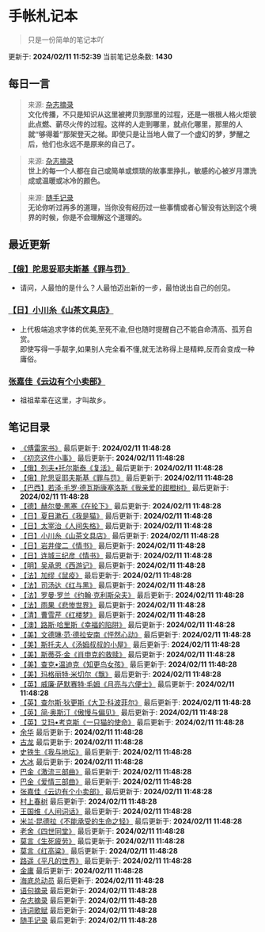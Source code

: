 # 手帐札记本
> 只是一份简单的笔记本吖

更新于: **2024/02/11 11:52:39**
当前笔记总条数: **1430**
## 每日一言
> 来源: [杂志摘录](杂志摘录.md)<br>**文化传播，不只是知识从这里被拷贝到那里的过程，还是一根根人格火炬彼此点燃、薪尽火传的过程。这样的人走到哪里，就点化哪里，那里的人就“够得着”那架登天之梯。即使只是让当地人做了一个虚幻的梦，梦醒之后，他们也永远不是原来的自己了。**

> 来源: [杂志摘录](杂志摘录.md)<br>**世上的每一个人都在自己或简单或烦琐的故事里挣扎，敏感的心被岁月漂洗成或温暖或冰冷的颜色。**

> 来源: [随手记录](随手记录.md)<br>**无论你听过再多的道理，当你没有经历过一些事情或者心智没有达到这个境界的时候，你是不会理解这个道理的。**


## 最近更新
### [【俄】陀思妥耶夫斯基《罪与罚》](图书笔记/【俄】陀思妥耶夫斯基《罪与罚》.md)
- 请问，人最怕的是什么？人最怕迈出新的一步，最怕说出自己的创见。

### [【日】小川糸《山茶文具店》](图书笔记/【日】小川糸《山茶文具店》.md)
- 上代极端追求字体的优美,至死不渝,但也随时提醒自己不能自命清高、孤芳自赏。<br>即使写得一手靓字,如果别人完全看不懂,就无法称得上是精粹,反而会变成一种庸俗。

### [张嘉佳《云边有个小卖部》](图书笔记/张嘉佳《云边有个小卖部》.md)
- 祖祖辈辈在这里，才叫故乡。

## 笔记目录
- [《傅雷家书》](图书笔记/《傅雷家书》.md) 最后更新于: **2024/02/11 11:48:28**
- [《初恋这件小事》](图书笔记/《初恋这件小事》.md) 最后更新于: **2024/02/11 11:48:28**
- [【俄】列夫•托尔斯泰《复活》](图书笔记/【俄】列夫•托尔斯泰《复活》.md) 最后更新于: **2024/02/11 11:48:28**
- [【俄】陀思妥耶夫斯基《罪与罚》](图书笔记/【俄】陀思妥耶夫斯基《罪与罚》.md) 最后更新于: **2024/02/11 11:48:28**
- [【巴西】若泽·毛罗·德瓦斯康塞洛斯《我亲爱的甜橙树》](图书笔记/【巴西】若泽·毛罗·德瓦斯康塞洛斯《我亲爱的甜橙树》.md) 最后更新于: **2024/02/11 11:48:28**
- [【德】赫尔曼·黑塞《在轮下》](图书笔记/【德】赫尔曼·黑塞《在轮下》.md) 最后更新于: **2024/02/11 11:48:28**
- [【日】夏目漱石《我是猫》](图书笔记/【日】夏目漱石《我是猫》.md) 最后更新于: **2024/02/11 11:48:28**
- [【日】太宰治《人间失格》](图书笔记/【日】太宰治《人间失格》.md) 最后更新于: **2024/02/11 11:48:28**
- [【日】小川糸《山茶文具店》](图书笔记/【日】小川糸《山茶文具店》.md) 最后更新于: **2024/02/11 11:48:28**
- [【日】岩井俊二《情书》](图书笔记/【日】岩井俊二《情书》.md) 最后更新于: **2024/02/11 11:48:28**
- [【日】连城三纪彦《情书》](图书笔记/【日】连城三纪彦《情书》.md) 最后更新于: **2024/02/11 11:48:28**
- [【明】吴承恩《西游记》](图书笔记/【明】吴承恩《西游记》.md) 最后更新于: **2024/02/11 11:48:28**
- [【法】加缪《鼠疫》](图书笔记/【法】加缪《鼠疫》.md) 最后更新于: **2024/02/11 11:48:28**
- [【法】司汤达《红与黑》](图书笔记/【法】司汤达《红与黑》.md) 最后更新于: **2024/02/11 11:48:28**
- [【法】罗曼·罗兰《约翰·克利斯朵夫》](图书笔记/【法】罗曼·罗兰《约翰·克利斯朵夫》.md) 最后更新于: **2024/02/11 11:48:28**
- [【法】雨果《悲惨世界》](图书笔记/【法】雨果《悲惨世界》.md) 最后更新于: **2024/02/11 11:48:28**
- [【清】曹雪芹《红楼梦》](图书笔记/【清】曹雪芹《红楼梦》.md) 最后更新于: **2024/02/11 11:48:28**
- [【澳】路斯·哈里斯《幸福的陷阱》](图书笔记/【澳】路斯·哈里斯《幸福的陷阱》.md) 最后更新于: **2024/02/11 11:48:28**
- [【美】文德琳·范·德拉安南《怦然心动》](图书笔记/【美】文德琳·范·德拉安南《怦然心动》.md) 最后更新于: **2024/02/11 11:48:28**
- [【美】斯托夫人《汤姆叔叔的小屋》](图书笔记/【美】斯托夫人《汤姆叔叔的小屋》.md) 最后更新于: **2024/02/11 11:48:28**
- [【美】斯蒂芬·金《肖申克的救赎》](图书笔记/【美】斯蒂芬·金《肖申克的救赎》.md) 最后更新于: **2024/02/11 11:48:28**
- [【美】查克•温迪克《知更鸟女孩》](图书笔记/【美】查克•温迪克《知更鸟女孩》.md) 最后更新于: **2024/02/11 11:48:28**
- [【美】玛格丽特·米切尔《飘》](图书笔记/【美】玛格丽特·米切尔《飘》.md) 最后更新于: **2024/02/11 11:48:28**
- [【英】威廉·萨默赛特·毛姆《月亮与六便士》](图书笔记/【英】威廉·萨默赛特·毛姆《月亮与六便士》.md) 最后更新于: **2024/02/11 11:48:28**
- [【英】查尔斯·狄更斯《大卫·科波菲尔》](图书笔记/【英】查尔斯·狄更斯《大卫·科波菲尔》.md) 最后更新于: **2024/02/11 11:48:28**
- [【英】简·奥斯汀《傲慢与偏见》](图书笔记/【英】简·奥斯汀《傲慢与偏见》.md) 最后更新于: **2024/02/11 11:48:28**
- [【英】艾玛•考克斯《一只猫的使命》](图书笔记/【英】艾玛•考克斯《一只猫的使命》.md) 最后更新于: **2024/02/11 11:48:28**
- [余华](图书笔记/余华.md) 最后更新于: **2024/02/11 11:48:28**
- [古龙](图书笔记/古龙.md) 最后更新于: **2024/02/11 11:48:28**
- [史铁生《我与地坛》](图书笔记/史铁生《我与地坛》.md) 最后更新于: **2024/02/11 11:48:28**
- [大冰](图书笔记/大冰.md) 最后更新于: **2024/02/11 11:48:28**
- [巴金《激流三部曲》](图书笔记/巴金《激流三部曲》.md) 最后更新于: **2024/02/11 11:48:28**
- [巴金《爱情三部曲》](图书笔记/巴金《爱情三部曲》.md) 最后更新于: **2024/02/11 11:48:28**
- [张嘉佳《云边有个小卖部》](图书笔记/张嘉佳《云边有个小卖部》.md) 最后更新于: **2024/02/11 11:48:28**
- [村上春树](图书笔记/村上春树.md) 最后更新于: **2024/02/11 11:48:28**
- [王国维《人间词话》](图书笔记/王国维《人间词话》.md) 最后更新于: **2024/02/11 11:48:28**
- [米兰·昆德拉《不能承受的生命之轻》](图书笔记/米兰·昆德拉《不能承受的生命之轻》.md) 最后更新于: **2024/02/11 11:48:28**
- [老舍《四世同堂》](图书笔记/老舍《四世同堂》.md) 最后更新于: **2024/02/11 11:48:28**
- [莫言《生死疲劳》](图书笔记/莫言《生死疲劳》.md) 最后更新于: **2024/02/11 11:48:28**
- [莫言《红高粱》](图书笔记/莫言《红高粱》.md) 最后更新于: **2024/02/11 11:48:28**
- [路遥《平凡的世界》](图书笔记/路遥《平凡的世界》.md) 最后更新于: **2024/02/11 11:48:28**
- [金庸](图书笔记/金庸.md) 最后更新于: **2024/02/11 11:48:28**
- [海底总动员](影视笔记/海底总动员.md) 最后更新于: **2024/02/11 11:48:28**
- [语句摘录](新闻笔记/语句摘录.md) 最后更新于: **2024/02/11 11:48:28**
- [杂志摘录](杂志摘录.md) 最后更新于: **2024/02/11 11:48:28**
- [诗词歌赋](诗词歌赋.md) 最后更新于: **2024/02/11 11:48:28**
- [随手记录](随手记录.md) 最后更新于: **2024/02/11 11:48:28**

